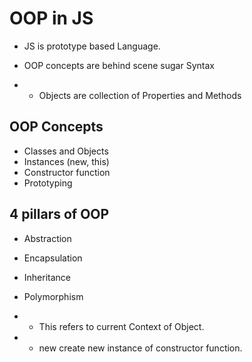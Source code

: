 # OOP in JS

- JS is prototype based Language.
- OOP concepts are behind scene sugar Syntax

- - Objects are collection of Properties and Methods

## OOP Concepts

- Classes and Objects
- Instances (new, this)
- Constructor function
- Prototyping

## 4 pillars of OOP

- Abstraction
- Encapsulation
- Inheritance
- Polymorphism

- - This refers to current Context of Object.
- - new create new instance of constructor function.
